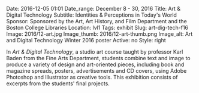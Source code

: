 Date: 2016-12-05 01:01 
Date_range: December 8 - 30, 2016
Title: Art & Digital Technology
Subtitle: Identities & Perceptions in Today's World
Sponsor: Sponsored by the Art, Art History, and Film Department and the Boston College Libraries 
Location: lvl1
Tags: exhibit
Slug: art-dig-tech-f16
Image: 2016/12-art.jpg
Image_thumb: 2016/12-art-thumb.png
Image_alt: Art and Digital Technology Winter 2016 poster
Active: no
Style: right

In <em>Art & Digital Technology</em>, a studio art course taught by professor Karl Baden from the Fine Arts Department, students combine text and image to produce a variety of design and art-oriented pieces, including book and magazine spreads, posters, advertisements and CD covers, using Adobe Photoshop and Illustrator as creative tools. This exhibition consists of excerpts from the students' final projects.